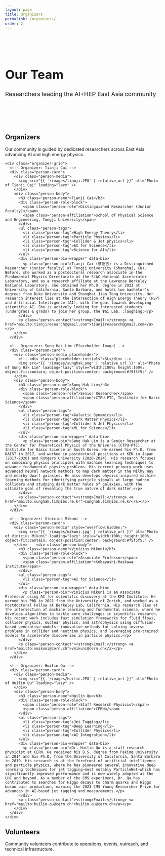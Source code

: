 ```yaml
---
layout: page
title: Organizers
permalink: /organizers/
order: 2
---
```


<div class="hero-section" style="padding: 3rem 0; margin-bottom: 3rem;">
  <div class="wrapper">
    <h1 class="hero-title" style="font-size: 2.5rem;">Our Team</h1>
    <p class="hero-subtitle" style="font-size: 1.2rem;">Researchers leading the AI+HEP East Asia community</p>
  </div>
</div>

<script>
(function(){
  const wrappers = document.querySelectorAll('.person-bio-wrapper');
  wrappers.forEach(w => {
    const p = w.querySelector('.person-bio');
    const btn = w.querySelector('[data-toggle]');
    if(!p || !btn) return;
    const lineClamp = 6; 
    w.classList.add('is-clamped');
    btn.addEventListener('click', () => {
      const expanded = w.classList.toggle('is-expanded');
      if(expanded){
        w.classList.remove('is-clamped');
        btn.textContent = 'Show less';
      } else {
        w.classList.add('is-clamped');
        btn.textContent = 'Show more';
      }
    });
  });
})();
</script>

<style>
    .person-bio {
        border: none;
        font-size: 0.85rem;
    }    
</style>

<div class="wrapper">
  <div class="content-section">
    <h2 class="section-title">Organizers</h2>
    <p>Our community is guided by dedicated researchers across East Asia advancing AI and high energy physics.</p>

    <div class="organizer-grid">
      <!-- Organizer: Tianji Cai -->
      <div class="person-card">
        <div class="person-media">
          <img src="{{ '/images/tianji.JPG' | relative_url }}" alt="Photo of Tianji Cai" loading="lazy" />
        </div>
        <div class="person-body">
          <h3 class="person-name">Tianji Cai</h3>
          <div class="person-role-block">
            <span class="person-role">Distinguished Researcher (Junior Faculty)</span>
            <span class="person-affiliation">School of Physical Science and Engineering, Tongji University</span>
          </div>
          <ul class="person-tags">
            <li class="person-tag">High Energy Theory</li>
            <li class="person-tag">Particle Physics</li>
            <li class="person-tag">Collider & Jet physics</li>
            <li class="person-tag">AI for Science</li>
            <li class="person-tag">Science for AI</li>
          </ul>
          <div class="person-bio-wrapper" data-bio>
            <p class="person-bio">Tianji Cai (蔡恬吉) is a Distinguished Researcher (junior faculty) at Tongji University (Shanghai, CN). Before, she worked as a postdoctoral research associate in the Fundamental Physics Directorate at the SLAC National Accelerator Laboratory, and as a research affiliate at the Lawrence Berkeley National Laboratory. She obtained her Ph.D. degree in 2023 at University of California, Santa Barbara, and holds two bachelor's degrees from Duke University and Shanghai Jiao Tong University. Her research interest lies at the intersection of High Energy Theory (HEP) and Artificial Intelligence (AI), with the goal towards developing scientific AI. She is actively looking for interested students (undergrads & grads) to join her group, the Ψai Lab. :laughing:</p>
          </div>
          <p class="person-contact"><strong>Email:</strong> <a href="mailto:tianjiresearch@gmail.com">tianjiresearch@gmail.com</a></p>
        </div>
      </div>

      <!-- Organizer: Sung Hak Lim (Placeholder Image) -->
      <div class="person-card">
        <div class="person-media placeholder">
          <!-- <div class="placeholder-initials">SL</div> -->
          <img src="{{ '/images/sunghak.png' | relative_url }}" alt="Photo of Sung Hak Lim" loading="lazy" style="width:100%; height:100%; object-fit:contain; object-position:center; background:#f5f5f5;" />
        </div>
        <div class="person-body">
          <h3 class="person-name">Sung Hak Lim</h3>
          <div class="person-role-block">
            <span class="person-role">Senior Researcher</span>
            <span class="person-affiliation">CTPU-PTC, Institute for Basic Science</span>
          </div>
          <ul class="person-tags">
            <li class="person-tag">Galactic Dynamics</li>
            <li class="person-tag">Dark Matter Physics</li>
            <li class="person-tag">Collider & Jet Physics</li>
            <li class="person-tag">ML for Science</li>
          </ul>
          <div class="person-bio-wrapper" data-bio>
            <p class="person-bio">Sung Hak Lim is a Senior Researcher at the Center for Theoretical Physics of the Universe (CTPU-PTC), Institute for Basic Science in South Korea. He earned his Ph.D. from KAIST in 2017, and worked in postdoctoral positions at KEK in Japan (2017-2020) and Rutgers University (2020-2024). His research focuses on combining physics principles with machine learning techniques to advance fundamental physics problems. His current primary work uses advanced neural network methods to map dark matter in the Milky Way and nearby dwarf galaxies. He also develops physics-inspired machine learning methods for identifying particle signals at large hadron colliders and studying dark matter halos of galaxies, with the ultimate goal of revealing the true nature of dark matter.</p>
          </div>
          <p class="person-contact"><strong>Email:</strong> <a href="mailto:sunghak.lim@ibs.re.kr">sunghak.lim@ibs.re.kr</a></p>
        </div>
      </div>

      <!-- Organizer: Vinicius Mikuni -->
      <div class="person-card">
        <div class="person-media" style="overflow:hidden;">
          <img src="{{ '/images/mikuni.jpg' | relative_url }}" alt="Photo of Vinicius Mikuni" loading="lazy" style="width:100%; height:100%; object-fit:contain; object-position:center; background:#f5f5f5;" />
        </div>    <div class="person-body">
          <h3 class="person-name">Vinicius Mikuni</h3>
          <div class="person-role-block">
            <span class="person-role">Associate Professor</span>
            <span class="person-affiliation">Kobayashi-Maskawa Institute</span>
          </div>
          <ul class="person-tags">
            <li class="person-tag">AI for Science</li>
          </ul>
          <div class="person-bio-wrapper" data-bio>
            <p class="person-bio">Vinicius Mikuni is an Associate Professor using AI for scientific discovery at the KMI Institute. He earned his PhD in 2021 from the University of Zurich, and worked as a Postdoctoral Fellow at Berkeley Lab, California. His research lies at the intersection of machine learning and fundamental science, where he develops algorithms to tackle core challenges in scientific research. His recent work includes fast simulation frameworks for fluid flows, collider physics, nuclear physics, and astrophysics using diffusion-based generative models; innovative methods for solving inverse problems in collider and neutrino physics; and leveraging pre-trained models to accelerate discoveries in particle physics.</p>
          </div>
          <p class="person-contact"><strong>Email:</strong> <a href="mailto:vmikuni@cern.ch">vmikuni@cern.ch</a></p>
        </div>
      </div>

      <!-- Organizer: Huilin Qu -->
      <div class="person-card">
        <div class="person-media">
          <img src="{{ '/images/huilin.JPG' | relative_url }}" alt="Photo of Huilin Qu" loading="lazy" />
        </div>
        <div class="person-body">
          <h3 class="person-name">Huilin Qu</h3>
          <div class="person-role-block">
            <span class="person-role">Staff Research Physicist</span>
            <span class="person-affiliation">CERN</span>
          </div>
          <ul class="person-tags">
            <li class="person-tag">Jet Tagging</li>
            <li class="person-tag">Deep Learning</li>
            <li class="person-tag">Collider Physics</li>
            <li class="person-tag">AI Integration</li>
          </ul>
          <div class="person-bio-wrapper" data-bio>
            <p class="person-bio">Dr. Huilin Qu is a staff research physicist at CERN. He received his B.S. degree from Peking University in 2014 and his Ph.D. from the University of California, Santa Barbara in 2019. His research is at the forefront of artificial intelligence and particle physics, where he has pioneered several innovative deep learning techniques for jet tagging—most notably ParticleNet—which has significantly improved performance and is now widely adopted at the LHC and beyond. As a member of the CMS experiment, Dr. Qu has contributed to searches for Higgs decays to charm quarks and Higgs boson pair production, earning the 2023 CMS Young Researcher Prize for advances in AI-based jet tagging and measurements.</p>
          </div>
          <p class="person-contact"><strong>Email:</strong> <a href="mailto:huilin.qu@cern.ch">huilin.qu@cern.ch</a></p>
        </div>
      </div>
    </div>
  </div>

  <div class="content-section">
    <h2 class="section-title">Volunteers</h2>
    <p>Community volunteers contribute to operations, events, outreach, and technical infrastructure.</p>
    <div class="volunteer-grid">
      <div class="person-card volunteer-card">
        <div class="person-media" style="overflow:hidden; position:relative;">
          <img src="{{ '/images/shiva.jpg' | relative_url }}"
               alt="Photo of Shivasankar K.A"
               loading="lazy"
               style="width:100%; height:100%; object-fit:cover; object-position:center; transform:scale(1.35);">
        </div>
        <div class="person-body">
          <h3 class="person-name">Shivasankar K.A</h3>
          <div class="person-role-block">
            <span class="person-role">Website Design & Admin</span>
            <span class="person-affiliation">PhD Student · Hokkaido University</span>
          </div>
          <ul class="person-tags">
            <li class="person-tag">Astroparticle</li>
            <li class="person-tag">Theory</li>
            <li class="person-tag">Deep Learning</li>
          </ul>
          <div class="person-bio-wrapper" data-bio>
            <p class="person-bio">Placeholder biography.</p>
          </div>
          <p class="person-contact"><strong>Email:</strong> <a href="mailto:a-shiva@particle.sci.hokudai.ac.jp">a-shiva@particle.sci.hokudai.ac.jp</a></p>
        </div>
      </div>
    </div>
  </div>

  <div class="content-section">
    <h2 class="section-title">Get Involved</h2>
    <div class="highlight-box">
      <h3>🤝 Join Our Community</h3>
      <p>Interested in contributing to our organizing efforts or participating in our activities? We welcome new members and collaborators who want to advance AI+HEP research and education in East Asia.</p>
      <div style="text-align: center; margin-top: 2rem;">
        <a href="mailto:contact@ai-hep.org" class="btn">Contact Us</a>
        <a href="/about/" class="btn btn-outline">Learn More</a>
      </div>
    </div>
  </div>
</div>
